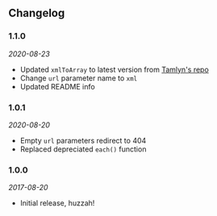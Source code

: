 ## Changelog

### 1.1.0
*2020-08-23*
* Updated `xmlToArray` to latest version from [Tamlyn's repo](https://github.com/tamlyn/xml2json)
* Change `url` parameter name to `xml`
* Updated README info

### 1.0.1
*2020-08-20*
* Empty `url` parameters redirect to 404
* Replaced depreciated `each()` function

### 1.0.0
*2017-08-20*
* Initial release, huzzah!